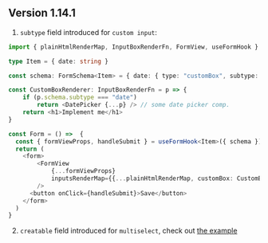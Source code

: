 ## Version 1.14.1

1. `subtype` field introduced for `custom input`:
```ts
import { plainHtmlRenderMap, InputBoxRenderFn, FormView, useFormHook } from "@react-formless/core"

type Item = { date: string }

const schema: FormSchema<Item> = { date: { type: "customBox", subtype: "date" } }

const CustomBoxRenderer: InputBoxRenderFn = p => {
    if (p.schema.subtype === "date")
        return <DatePicker {...p} /> // some date picker comp.
	return <h1>Implement me</h1>
}

const Form = () =>  {
  const { formViewProps, handleSubmit } = useFormHook<Item>({ schema })
  return (
    <form>
	    <FormView
		    {...formViewProps}
		    inputsRenderMap={{...plainHtmlRenderMap, customBox: CustomBoxRenderer }}
	    />
      <button onClick={handleSubmit}>Save</button>
    </form>
  )
}
```

2. `creatable` field introduced for `multiselect`, check out [the example](packages/examples/src/multiselect/MultiselectForm.tsx)
